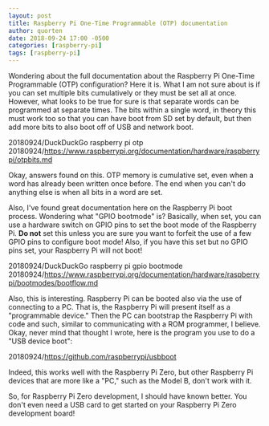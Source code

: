 ```yaml
---
layout: post
title: Raspberry Pi One-Time Programmable (OTP) documentation
author: quorten
date: 2018-09-24 17:00 -0500
categories: [raspberry-pi]
tags: [raspberry-pi]
---
```


Wondering about the full documentation about the Raspberry Pi One-Time
Programmable (OTP) configuration?  Here it is.  What I am not sure
about is if you can set multiple bits cumulatively or they must be set
all at once.  However, what looks to be true for sure is that separate
words can be programmed at separate times.  The bits within a single
word, in theory this must work too so that you can have boot from SD
set by default, but then add more bits to also boot off of USB and
network boot.

20180924/DuckDuckGo raspberry pi otp  
20180924/https://www.raspberrypi.org/documentation/hardware/raspberrypi/otpbits.md

Okay, answers found on this.  OTP memory is cumulative set, even when
a word has already been written once before.  The end when you can't
do anything else is when all bits in a word are set.

<!-- more -->

Also, I've found great documentation here on the Raspberry Pi boot
process.  Wondering what "GPIO bootmode" is?  Basically, when set, you
can use a hardware switch on GPIO pins to set the boot mode of the
Raspberry Pi.  **Do not** set this unless you are sure you want to
forfeit the use of a few GPIO pins to configure boot mode!  Also, if
you have this set but no GPIO pins set, your Raspberry Pi will not
boot!

20180924/DuckDuckGo raspberry pi gpio bootmode  
20180924/https://www.raspberrypi.org/documentation/hardware/raspberrypi/bootmodes/bootflow.md

Also, this is interesting.  Raspberry Pi can be booted also via the
use of connecting to a PC.  That is, the Raspberry Pi will present
itself as a "programmable device."  Then the PC can bootstrap the
Raspberry Pi with code and such, similar to communicating with a ROM
programmer, I believe.  Okay, never mind that thought I wrote, here is
the program you use to do a "USB device boot":

20180924/https://github.com/raspberrypi/usbboot

Indeed, this works well with the Raspberry Pi Zero, but other
Raspberry Pi devices that are more like a "PC," such as the Model B,
don't work with it.

So, for Raspberry Pi Zero development, I should have known better.
You don't even need a USB card to get started on your Raspberry Pi
Zero development board!

